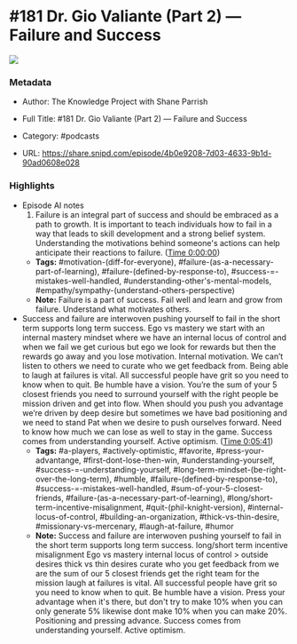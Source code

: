 # #181 Dr. Gio Valiante (Part 2) —  Failure and Success

![](https://wsrv.nl/?url=https%3A%2F%2Fstatic.libsyn.com%2Fp%2Fassets%2F5%2F9%2F0%2F7%2F590730c5f73a2ccebafc7308ab683e82%2Fknowledge-project-small.png&w=100&h=100)

### Metadata

- Author: The Knowledge Project with Shane Parrish
- Full Title: #181 Dr. Gio Valiante (Part 2) —  Failure and Success
- Category: #podcasts



- URL: https://share.snipd.com/episode/4b0e9208-7d03-4633-9b1d-90ad0608e028

### Highlights

- Episode AI notes
  1. Failure is an integral part of success and should be embraced as a path to growth. It is important to teach individuals how to fail in a way that leads to skill development and a strong belief system. Understanding the motivations behind someone's actions can help anticipate their reactions to failure. ([Time 0:00:00](https://share.snipd.com/episode-takeaways/194d055a-a37a-4c0d-b984-ab24d51fc163))
    - **Tags:** #motivation-(diff-for-everyone), #failure-(as-a-necessary-part-of-learning), #failure-(defined-by-response-to), #success-=-mistakes-well-handled, #understanding-other's-mental-models, #empathy/sympathy-(understand-others-perspective)
    - **Note:** Failure is a part of success. Fail well and learn and grow from failure. Understand what motivates others.
- Success and failure are interwoven pushing yourself to fail in the short term supports long term success. Ego vs mastery we start with an internal mastery mindset where we have an internal locus of control and when we fail we get curious but ego we look for rewards but then the rewards go away and you lose motivation. Internal motivation. We can’t listen to others we need to curate who we get feedback from. Being able to laugh at failures is vital. All successful people have grit so you need to know when to quit. Be humble have a vision. You’re the sum of your 5 closest friends you need to surround yourself with the right people be mission driven and get into flow. When should you push you advantage we’re driven by deep desire but sometimes we have bad positioning and we need to stand Pat when we desire to push ourselves forward. Need to know how much we can lose as well to stay in the game. Success comes from understanding yourself. Active optimism. ([Time 0:05:41](https://share.snipd.com/snip/985a8bda-2144-49eb-a875-1334cc8cc3af))
    - **Tags:** #a-players, #actively-optimistic, #favorite, #press-your-advantange, #first-dont-lose-then-win, #understanding-yourself, #success-=-understanding-yourself, #long-term-mindset-(be-right-over-the-long-term), #humble, #failure-(defined-by-response-to), #success-=-mistakes-well-handled, #sum-of-your-5-closest-friends, #failure-(as-a-necessary-part-of-learning), #long/short-term-incentive-misalignment, #quit-(phil-knight-version), #internal-locus-of-control, #building-an-organization, #thick-vs-thin-desire, #missionary-vs-mercenary, #laugh-at-failure, #humor
    - **Note:** Success and failure are interwoven pushing yourself to fail in the short term supports long term success. long/short term incentive misalignment
      Ego vs mastery internal locus of control > outside desires thick vs thin desires
      curate who you get feedback from we are the sum of our 5 closest friends get the right team for the mission laugh at failures is vital.
      All successful people have grit so you need to know when to quit. Be humble have a vision.
      Press your advantage when it's there, but don't try to make 10% when you can only generate 5% likewise dont make 10% when you can make 20%. Positioning and pressing advance.
      Success comes from understanding yourself. Active optimism.
